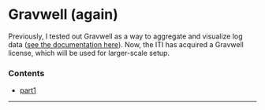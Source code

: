 # Gravwell (again)

Previously, I tested out Gravwell as a way to aggregate and visualize log data ([see the documentation here](../gravwell/)). Now, the ITI has acquired a Gravwell license, which will be used for larger-scale setup.

### Contents
- [part1](#)

---

